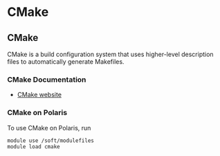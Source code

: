 # CMake

## CMake

CMake is a build configuration system that uses higher-level description files
to automatically generate Makefiles.

### CMake Documentation

* [CMake website](https://cmake.org/)

### CMake on Polaris

To use CMake on Polaris, run

```
module use /soft/modulefiles
module load cmake
```
